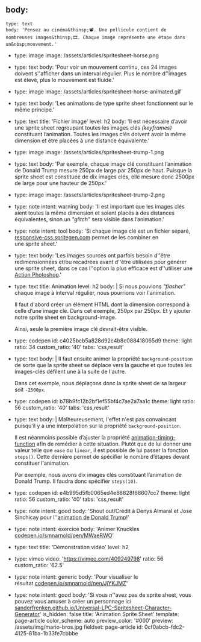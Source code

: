 body:
  -
    type: text
    body: 'Pensez au cinéma&thinsp;📽️. Une pellicule contient de nombreuses images&thinsp;🎞️. Chaque image représente une étape dans un&nbsp;mouvement.'
  -
    type: image
    image: /assets/articles/spritesheet-horse.png
  -
    type: text
    body: 'Pour voir un mouvement continu, ces 24 images doivent s''afficher dans  un interval régulier. Plus le nombre d''images est élevé, plus le mouvement est&nbsp;fluide.'
  -
    type: image
    image: /assets/articles/spritesheet-horse-animated.gif
  -
    type: text
    body: 'Les animations de type sprite sheet fonctionnent sur le même&nbsp;principe.'
  -
    type: text
    title: 'Fichier image'
    level: h2
    body: 'Il est nécessaire d’avoir une sprite sheet regroupant toutes les images clés _(keyframes)_ constituant l’animation. Toutes les images clés doivent avoir la même dimension et être placées à une distance&nbsp;équivalente.'
  -
    type: image
    image: /assets/articles/spritesheet-trump-1.png
  -
    type: text
    body: 'Par exemple, chaque image clé constituant l’animation de Donald Trump mesure 250px de large par 250px de haut. Puisque la sprite sheet est constituée de dix images clés, elle mesure donc 2500px de large pour une hauteur de&nbsp;250px.'
  -
    type: image
    image: /assets/articles/spritesheet-trump-2.png
  -
    type: note
    intent: warning
    body: 'Il est important que les images clés aient toutes la même dimension et soient placés à des distances équivalentes, sinon un _"glitch"_ sera visible dans&nbsp;l’animation.'
  -
    type: note
    intent: tool
    body: 'Si chaque image clé est un fichier séparé, [responsive-css.spritegen.com](https://responsive-css.spritegen.com/) permet de les combiner en une&nbsp;sprite&nbsp;sheet.'
  -
    type: text
    body: 'Les images sources ont parfois besoin d''être redimensionnées et/ou recadrées avant d''être utilisées pour générer une sprite sheet, dans ce cas l''option la plus efficace est d''utiliser une [Action Photoshop](../autres/action-photoshop).'
  -
    type: text
    title: Animation
    level: h2
    body: |
      Si nous pouvions _"flasher"_ chaque image à interval régulier, nous pourrions voir l'animation. 
      
      Il faut d'abord créer un élément HTML dont la dimension correspond à celle d’une image clé. Dans cet exemple, 250px par 250px. Et y ajouter notre sprite sheet en&nbsp;background-image. 
      
      Ainsi, seule la première image clé devrait-être&nbsp;visible.
  -
    type: codepen
    id: c4025bcb5a828d92c4b8c088418065d9
    theme: light
    ratio: 34
    custom_ratio: '40'
    tabs: 'css,result'
  -
    type: text
    body: |
      Il faut ensuite animer la propriété `background-position` de sorte que la sprite sheet se déplace vers la gauche et que toutes les images-clés défilent une à la suite de&nbsp;l'autre.
      
      Dans cet exemple, nous déplaçons donc la sprite sheet de sa largeur soit&nbsp;`-2500px`.
  -
    type: codepen
    id: b78b9fc12b2bf1ef55bf4c7ae2a7aa1c
    theme: light
    ratio: 56
    custom_ratio: '40'
    tabs: 'css,result'
  -
    type: text
    body: |
      Malheureusement, l'effet n'est pas convaincant puisqu'il y a une interpolation sur la propriété&nbsp;`background-position`. 
      
      Il est néanmoins possible d’ajuster la propriété [animation-timing-function](./animation#animation-timing-function) afin de remédier à cette situation. Plutôt que de lui donner une valeur telle que `ease` ou `linear`, il est possible de lui passer la fonction `steps()`. Cette dernière permet de spécifier le nombre d’étapes devant constituer&nbsp;l'animation. 
      
      Par exemple, nous avons dix images clés constituant l’animation de Donald Trump. Il faudra donc spécifier&nbsp;`steps(10)`.
  -
    type: codepen
    id: e4b995d5fb0065ed4e88828f68607cc7
    theme: light
    ratio: 56
    custom_ratio: '40'
    tabs: 'css,result'
  -
    type: note
    intent: good
    body: 'Shout out/Crédit à Denys Almaral et Jose Sinchicay pour l''[animation de Donald&nbsp;Trump](https://denysalmaral.com/2017/02/joining-images-to-create-sprite-sheet-update-to-px-spritesrender-script.html)!'
  -
    type: note
    intent: exercice
    body: 'Animer Knuckles [codepen.io/smnarnold/pen/MWaeRWO](https://codepen.io/smnarnold/pen/MWaeRWO?editors=110)'
  -
    type: text
    title: 'Démonstration vidéo'
    level: h2
  -
    type: vimeo
    video: 'https://vimeo.com/409249798'
    ratio: 56
    custom_ratio: '62.5'
  -
    type: note
    intent: generic
    body: 'Pour visualiser le résultat&nbsp;[codepen.io/smnarnold/pen/JjYKJMZ](https://codepen.io/smnarnold/pen/JjYKJMZ)'
  -
    type: note
    intent: good
    body: 'Si vous n''avez pas de sprite sheet, vous pouvez vous amuser à créer un personnage ici [sanderfrenken.github.io/Universal-LPC-Spritesheet-Character-Generator](https://sanderfrenken.github.io/Universal-LPC-Spritesheet-Character-Generator)'
is_hidden: false
title: 'Animation Sprite Sheet'
template: page-article
color_scheme: auto
preview_color: '#000'
preview: /assets/img/mario-bros.jpg
fieldset: page-article
id: 0cf0abcb-fdc2-4125-81ba-1b33fe7cbbbe
